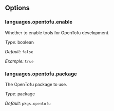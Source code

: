 [comment]: # (Do not edit this file as it is autogenerated. Go to docs/individual-docs if you want to make edits.)


[comment]: # (Please add your documentation on top of this line)

## Options

### languages\.opentofu\.enable

Whether to enable tools for OpenTofu development\.



*Type:*
boolean



*Default:*
` false `



*Example:*
` true `



### languages\.opentofu\.package



The OpenTofu package to use\.



*Type:*
package



*Default:*
` pkgs.opentofu `
